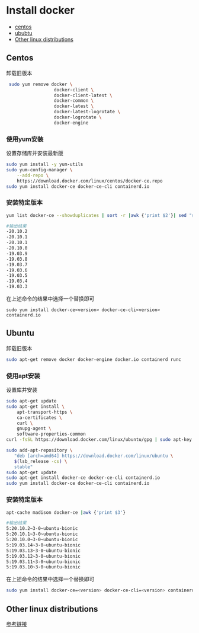 # Install docker
<!-- toc -->

- [centos](#Centos)
- [ububtu](#Ubuntu)
- [Other linux distributions](#Other-linux-distributions)

<!-- /toc -->

## Centos
卸载旧版本
```bash
 sudo yum remove docker \
                  docker-client \
                  docker-client-latest \
                  docker-common \
                  docker-latest \
                  docker-latest-logrotate \
                  docker-logrotate \
                  docker-engine
```
### 使用yum安装
设置存储库并安装最新版
```bash
sudo yum install -y yum-utils
sudo yum-config-manager \
    --add-repo \
    https://download.docker.com/linux/centos/docker-ce.repo
sudo yum install docker-ce docker-ce-cli containerd.io
```
### 安装特定版本
```bash
yum list docker-ce --showduplicates | sort -r |awk {'print $2'}| sed "s/3:/-/g" |sed "s/-3.el7//g"|grep -v ce|sed -n '/[1-2]/p'
```
```bash
#输出结果
-20.10.2
-20.10.1
-20.10.1
-20.10.0
-19.03.9
-19.03.8
-19.03.7
-19.03.6
-19.03.5
-19.03.4
-19.03.3
```
在上述命令的结果中选择一个替换<version>即可
```cli
sudo yum install docker-ce<version> docker-ce-cli<version> containerd.io
```

## Ubuntu
卸载旧版本
```bash
sudo apt-get remove docker docker-engine docker.io containerd runc
```
### 使用apt安装
设置库并安装
```bash
sudo apt-get update
sudo apt-get install \
    apt-transport-https \
    ca-certificates \
    curl \
    gnupg-agent \
    software-properties-common
curl -fsSL https://download.docker.com/linux/ubuntu/gpg | sudo apt-key add -

sudo add-apt-repository \
   "deb [arch=amd64] https://download.docker.com/linux/ubuntu \
   $(lsb_release -cs) \
   stable"
sudo apt-get update
sudo apt-get install docker-ce docker-ce-cli containerd.io   
sudo yum install docker-ce docker-ce-cli containerd.io
```
### 安装特定版本
```bash
apt-cache madison docker-ce |awk {'print $3'}
```
```bash
#输出结果
5:20.10.2~3-0~ubuntu-bionic
5:20.10.1~3-0~ubuntu-bionic
5:20.10.0~3-0~ubuntu-bionic
5:19.03.14~3-0~ubuntu-bionic
5:19.03.13~3-0~ubuntu-bionic
5:19.03.12~3-0~ubuntu-bionic
5:19.03.11~3-0~ubuntu-bionic
5:19.03.10~3-0~ubuntu-bionic
```
在上述命令的结果中选择一个替换<version>即可
```bash
sudo yum install docker-ce=<version> docker-ce-cli=<version> containerd.io
```

## Other linux distributions
[参考链接](https://docs.docker.com/engine/install/)